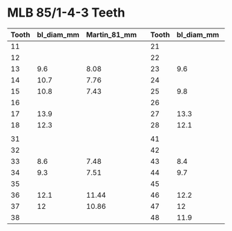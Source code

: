 # MLB 85/1-4-3 Teeth

| Tooth | bl_diam_mm | Martin_81_mm |   |  Tooth |  bl_diam_mm | Martin_81_mm |   |  Tooth | bl_diam_mean_mm | Martin_81_mm_mean |
|-------|------------|--------------|---|--------|-------------|--------------|---|--------|-----------------|-------------------|
| 11    |            |              |   | 21     |             |              |   | 11/21  |                 |                   |
| 12    |            |              |   | 22     |             | 7.35         |   | 12/22  |                 | 7.35              |
| 13    | 9.6        | 8.08         |   | 23     | 9.6         |              |   | 13/23  | 9.6             | 8.08              |
| 14    | 10.7       | 7.76         |   | 24     |             | 8            |   | 14/24  | 10.7            | 7.88              |
| 15    | 10.8       | 7.43         |   | 25     | 9.8         | 7.21         |   | 15/25  | 10.3            | 7.32              |
| 16    |            |              |   | 26     |             | 10.54        |   | 16/26  |                 | 10.54             |
| 17    | 13.9       |              |   | 27     | 13.3        | 10.2         |   | 17/27  | 13.6            | 10.2              |
| 18    | 12.3       |              |   | 28     | 12.1        |              |   | 18/28  | 12.2            |                   |
|       |            |              |   |        |             |              |   |        |                 |                   |
| 31    |            |              |   | 41     |             |              |   | 31/41  |                 |                   |
| 32    |            |              |   | 42     |             | 6.22         |   | 32/42  |                 | 6.22              |
| 33    | 8.6        | 7.48         |   | 43     | 8.4         | 7.39         |   | 33/43  | 8.5             | 7.435             |
| 34    | 9.3        | 7.51         |   | 44     | 9.7         | 7.29         |   | 34/44  | 9.5             | 7.4               |
| 35    |            |              |   | 45     |             | 7.6          |   | 35/45  |                 | 7.6               |
| 36    | 12.1       | 11.44        |   | 46     | 12.2        | 11.55        |   | 36/46  | 12.15           | 11.495            |
| 37    | 12         | 10.86        |   | 47     | 12          | 10.72        |   | 37/47  | 12              | 10.79             |
| 38    |            |              |   | 48     |  11.9       |              |   | 38/48  |  11.9           |                   |